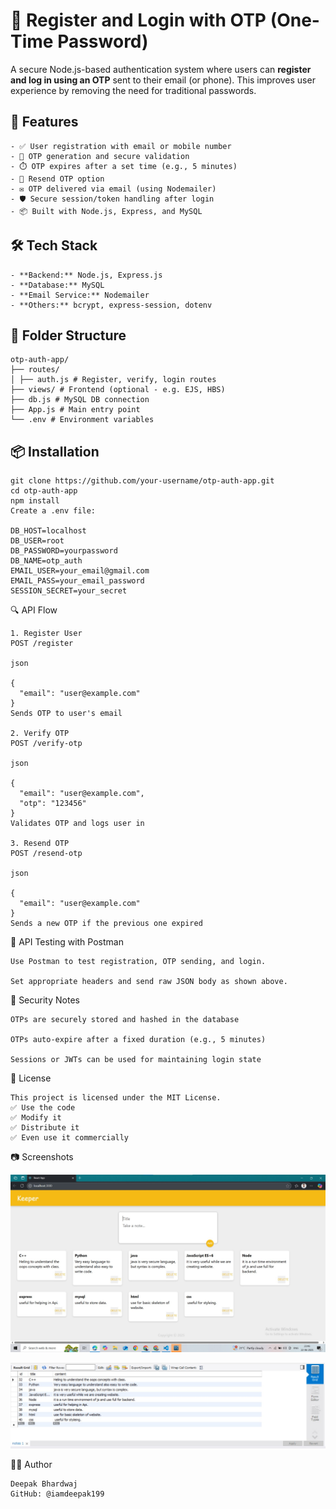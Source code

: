 # 🔐 Register and Login with OTP (One-Time Password)

A secure Node.js-based authentication system where users can **register and log in using an OTP** sent to their email (or phone). This improves user experience by removing the need for traditional passwords.

## 🚀 Features

    - ✅ User registration with email or mobile number
    - 🔐 OTP generation and secure validation
    - ⏱️ OTP expires after a set time (e.g., 5 minutes)
    - 🔁 Resend OTP option
    - ✉️ OTP delivered via email (using Nodemailer)
    - 🛡️ Secure session/token handling after login
    - 📦 Built with Node.js, Express, and MySQL

## 🛠️ Tech Stack

    - **Backend:** Node.js, Express.js
    - **Database:** MySQL
    - **Email Service:** Nodemailer
    - **Others:** bcrypt, express-session, dotenv


## 📁 Folder Structure

    otp-auth-app/
    ├── routes/
    │ ├── auth.js # Register, verify, login routes
    ├── views/ # Frontend (optional - e.g. EJS, HBS)
    ├── db.js # MySQL DB connection
    ├── App.js # Main entry point
    └── .env # Environment variables

## 📦 Installation

    git clone https://github.com/your-username/otp-auth-app.git
    cd otp-auth-app
    npm install
    Create a .env file:

    DB_HOST=localhost
    DB_USER=root
    DB_PASSWORD=yourpassword
    DB_NAME=otp_auth
    EMAIL_USER=your_email@gmail.com
    EMAIL_PASS=your_email_password
    SESSION_SECRET=your_secret
    
🔍 API Flow

    1. Register User
    POST /register
    
    json
    
    {
      "email": "user@example.com"
    }
    Sends OTP to user's email
    
    2. Verify OTP
    POST /verify-otp
    
    json

    {
      "email": "user@example.com",
      "otp": "123456"
    }
    Validates OTP and logs user in
    
    3. Resend OTP
    POST /resend-otp
    
    json
 
    {
      "email": "user@example.com"
    }
    Sends a new OTP if the previous one expired

🧪 API Testing with Postman

    Use Postman to test registration, OTP sending, and login.
    
    Set appropriate headers and send raw JSON body as shown above.

🔐 Security Notes
    
    OTPs are securely stored and hashed in the database
    
    OTPs auto-expire after a fixed duration (e.g., 5 minutes)
    
    Sessions or JWTs can be used for maintaining login state

📄 License

    This project is licensed under the MIT License.
    ✅ Use the code
    ✅ Modify it
    ✅ Distribute it
    ✅ Even use it commercially

📷 Screenshots


   ![pic0](https://github.com/iamdeepak199/Keeper-App/blob/main/Keeper%20App.jpg)
   
   ![pic1](https://github.com/iamdeepak199/Keeper-App/blob/main/database_App.jpg)



👨‍💻 Author

    Deepak Bhardwaj
    GitHub: @iamdeepak199


